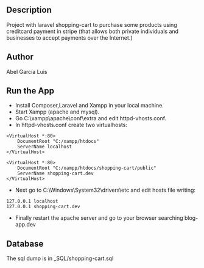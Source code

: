 ## Description

Project with laravel shopping-cart to purchase some products using creditcard payment in stripe (that allows both private individuals and businesses to accept payments over the Internet.)

## Author
Abel García Luis

## Run the App
* Install Composer,Laravel and Xampp in your local machine.
* Start Xampp (apache and mysql).</li>
* Go C:\xampp\apache\conf\extra and edit httpd-vhosts.conf.
* In httpd-vhosts.conf create two virtualhosts:
```
<VirtualHost *:80>
    DocumentRoot "C:/xampp/htdocs"
    ServerName localhost
</VirtualHost>

<VirtualHost *:80>
    DocumentRoot "C:/xampp/htdocs/shopping-cart/public"
    ServerName shopping-cart.dev
</VirtualHost>
```
* Next go to C:\Windows\System32\drivers\etc and edit hosts file writing:
```
127.0.0.1 localhost
127.0.0.1 shopping-cart.dev
```
* Finally restart the apache server and go to your browser searching blog-app.dev

## Database
The sql dump is in _SQL/shopping-cart.sql
